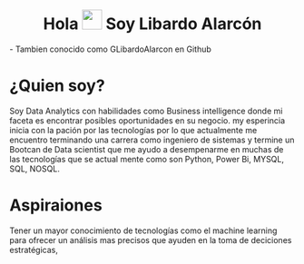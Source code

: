 <h1 align="center"><b> Hola </b><img src="https://media.giphy.com/media/hvRJCLFzcasrR4ia7z/giphy.gif" width="35"><b> Soy Libardo Alarcón </b></h1> 
- Tambien conocido como GLibardoAlarcon en Github

# ¿Quien soy?
Soy Data Analytics con habilidades como Business intelligence donde mi faceta es encontrar posibles oportunidades en su negocio.
my esperincia inicia con la pación por las tecnologías por lo que actualmente me encuentro terminando una carrera como ingeniero de sistemas y termine un Bootcan de Data scientist que me ayudo a desempenarme en muchas de las tecnologías que se actual mente como son Python, Power Bi, MYSQL, SQL, NOSQL.

# Aspiraiones 
Tener un mayor conocimiento de tecnologías como el machine learning para ofrecer un análisis mas precisos que ayuden en la toma de deciciones estratégicas, 

